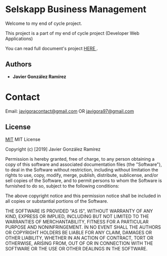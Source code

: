 # Selskapp Business Management

Welcome to my end of cycle project.

This project is a part of my end of cycle project (Developer Web Applications)

You can read full document's project <a href="https://docs.google.com/document/d/1nmygZ04PyNLmKjzvUb2DXH9FGS23hvz8nY2M2k80DvA/edit?usp=sharing"> HERE </a>.


## Authors

* **Javier González Ramírez**


# Contact

Email: javigoracontact@gmail.com OR javigora97@gmail.com

## License
[MIT]()
MIT License

Copyright (c) [2019] Javier González Ramírez

Permission is hereby granted, free of charge, to any person obtaining a copy
of this software and associated documentation files (the "Software"), to deal
in the Software without restriction, including without limitation the rights
to use, copy, modify, merge, publish, distribute, sublicense, and/or sell
copies of the Software, and to permit persons to whom the Software is
furnished to do so, subject to the following conditions:

The above copyright notice and this permission notice shall be included in all
copies or substantial portions of the Software.

THE SOFTWARE IS PROVIDED "AS IS", WITHOUT WARRANTY OF ANY KIND, EXPRESS OR
IMPLIED, INCLUDING BUT NOT LIMITED TO THE WARRANTIES OF MERCHANTABILITY,
FITNESS FOR A PARTICULAR PURPOSE AND NONINFRINGEMENT. IN NO EVENT SHALL THE
AUTHORS OR COPYRIGHT HOLDERS BE LIABLE FOR ANY CLAIM, DAMAGES OR OTHER
LIABILITY, WHETHER IN AN ACTION OF CONTRACT, TORT OR OTHERWISE, ARISING FROM,
OUT OF OR IN CONNECTION WITH THE SOFTWARE OR THE USE OR OTHER DEALINGS IN THE
SOFTWARE.
